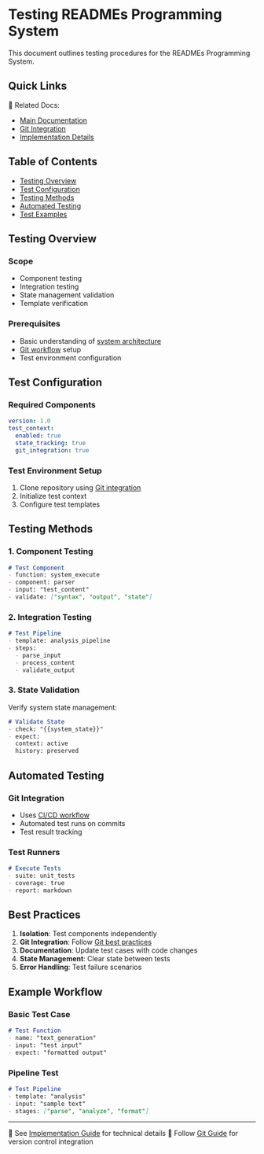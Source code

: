 # Testing READMEs Programming System

This document outlines testing procedures for the READMEs Programming System.

## Quick Links
📘 Related Docs:
- [Main Documentation](Rdm_documentation.md)
- [Git Integration](Rdm_git.md#continuous-integration-and-deployment)
- [Implementation Details](Rdm_implementation.md#testing)

## Table of Contents
- [Testing Overview](#testing-overview)
- [Test Configuration](#test-configuration)
- [Testing Methods](#testing-methods)
- [Automated Testing](#automated-testing)
- [Test Examples](#test-examples)

## Testing Overview

### Scope
- Component testing
- Integration testing
- State management validation
- Template verification

### Prerequisites
- Basic understanding of [system architecture](Rdm_documentation.md#system-architecture)
- [Git workflow](Rdm_git.md) setup
- Test environment configuration

## Test Configuration

### Required Components
```yaml
version: 1.0
test_context:
  enabled: true
  state_tracking: true
  git_integration: true
```

### Test Environment Setup
1. Clone repository using [Git integration](Rdm_git.md#version-control)
2. Initialize test context
3. Configure test templates

## Testing Methods

### 1. Component Testing
```markdown
# Test Component
- function: system_execute
- component: parser
- input: "test_content"
- validate: ["syntax", "output", "state"]
```

### 2. Integration Testing
```markdown
# Test Pipeline
- template: analysis_pipeline
- steps:
  - parse_input
  - process_content
  - validate_output
```

### 3. State Validation
Verify system state management:
```markdown
# Validate State
- check: "{{system_state}}"
- expect: 
  context: active
  history: preserved
```

## Automated Testing

### Git Integration
- Uses [CI/CD workflow](Rdm_git.md#continuous-integration-and-deployment)
- Automated test runs on commits
- Test result tracking

### Test Runners
```markdown
# Execute Tests
- suite: unit_tests
- coverage: true
- report: markdown
```

## Best Practices

1. **Isolation**: Test components independently
2. **Git Integration**: Follow [Git best practices](Rdm_git.md#best-practices)
3. **Documentation**: Update test cases with code changes
4. **State Management**: Clear state between tests
5. **Error Handling**: Test failure scenarios

## Example Workflow

### Basic Test Case
```markdown
# Test Function
- name: "text_generation"
- input: "test input"
- expect: "formatted output"
```

### Pipeline Test
```markdown
# Test Pipeline
- template: "analysis"
- input: "sample text"
- stages: ["parse", "analyze", "format"]
```

---
📝 See [Implementation Guide](Rdm_implementation.md) for technical details
🔄 Follow [Git Guide](Rdm_git.md) for version control integration
